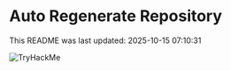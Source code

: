 # Auto Regenerate Repository

This README was last updated: 2025-10-15 07:10:31

 ![TryHackMe](https://tryhackme.com/badge/533634)